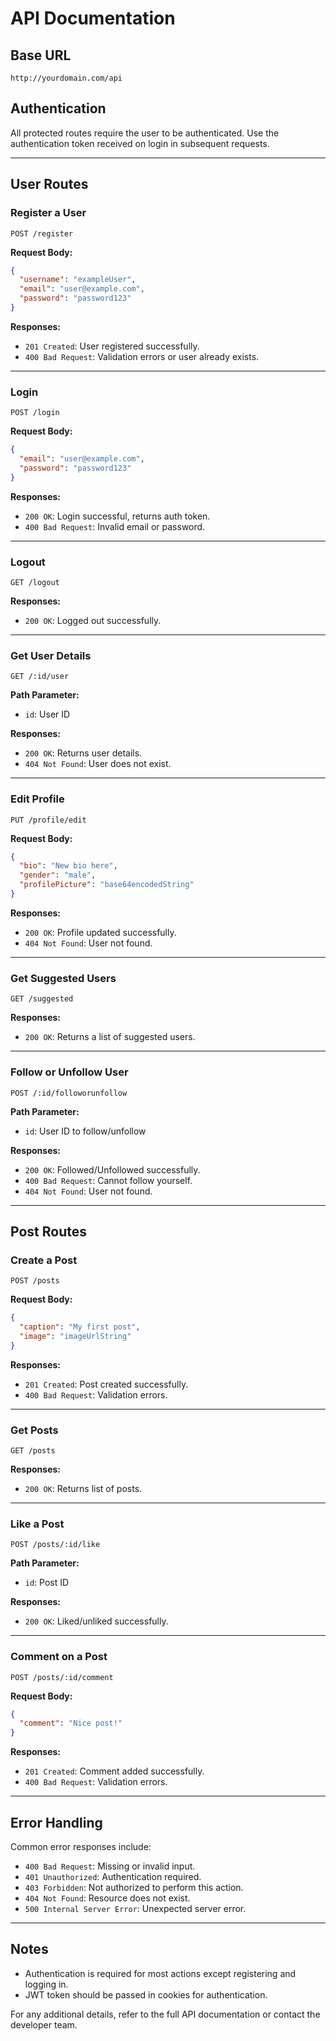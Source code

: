# API Documentation

## Base URL
```
http://yourdomain.com/api
```

## Authentication
All protected routes require the user to be authenticated. Use the authentication token received on login in subsequent requests.

---
## User Routes

### Register a User
```
POST /register
```
**Request Body:**
```json
{
  "username": "exampleUser",
  "email": "user@example.com",
  "password": "password123"
}
```
**Responses:**
- `201 Created`: User registered successfully.
- `400 Bad Request`: Validation errors or user already exists.

---
### Login
```
POST /login
```
**Request Body:**
```json
{
  "email": "user@example.com",
  "password": "password123"
}
```
**Responses:**
- `200 OK`: Login successful, returns auth token.
- `400 Bad Request`: Invalid email or password.

---
### Logout
```
GET /logout
```
**Responses:**
- `200 OK`: Logged out successfully.

---
### Get User Details
```
GET /:id/user
```
**Path Parameter:**
- `id`: User ID

**Responses:**
- `200 OK`: Returns user details.
- `404 Not Found`: User does not exist.

---
### Edit Profile
```
PUT /profile/edit
```
**Request Body:**
```json
{
  "bio": "New bio here",
  "gender": "male",
  "profilePicture": "base64encodedString"
}
```
**Responses:**
- `200 OK`: Profile updated successfully.
- `404 Not Found`: User not found.

---
### Get Suggested Users
```
GET /suggested
```
**Responses:**
- `200 OK`: Returns a list of suggested users.

---
### Follow or Unfollow User
```
POST /:id/followorunfollow
```
**Path Parameter:**
- `id`: User ID to follow/unfollow

**Responses:**
- `200 OK`: Followed/Unfollowed successfully.
- `400 Bad Request`: Cannot follow yourself.
- `404 Not Found`: User not found.

---
## Post Routes

### Create a Post
```
POST /posts
```
**Request Body:**
```json
{
  "caption": "My first post",
  "image": "imageUrlString"
}
```
**Responses:**
- `201 Created`: Post created successfully.
- `400 Bad Request`: Validation errors.

---
### Get Posts
```
GET /posts
```
**Responses:**
- `200 OK`: Returns list of posts.

---
### Like a Post
```
POST /posts/:id/like
```
**Path Parameter:**
- `id`: Post ID

**Responses:**
- `200 OK`: Liked/unliked successfully.

---
### Comment on a Post
```
POST /posts/:id/comment
```
**Request Body:**
```json
{
  "comment": "Nice post!"
}
```
**Responses:**
- `201 Created`: Comment added successfully.
- `400 Bad Request`: Validation errors.

---
## Error Handling
Common error responses include:
- `400 Bad Request`: Missing or invalid input.
- `401 Unauthorized`: Authentication required.
- `403 Forbidden`: Not authorized to perform this action.
- `404 Not Found`: Resource does not exist.
- `500 Internal Server Error`: Unexpected server error.

---
## Notes
- Authentication is required for most actions except registering and logging in.
- JWT token should be passed in cookies for authentication.

For any additional details, refer to the full API documentation or contact the developer team.

